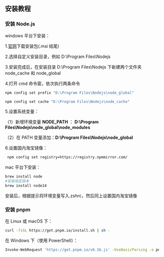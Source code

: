 ## 安装教程

### 安装 Node.js

windows 平台下安装：

1.[官网](http://nodejs.cn/download/)下载安装包(.msi 结尾)

2.选择自定义安装目录，例如 D:\Program Files\Nodejs

3.安装完成后，在安装目录 D:\Program Files\Nodejs 下新建两个文件夹 node_cache 和 node_global

4.打开 cmd 命令窗，依次执行两条命令

```bash
npm config set prefix "D:\Program Files\Nodejs\node_global"

npm config set cache "D:\Program Files\Nodejs\node_cache"
```

5.设置系统变量：

（1）新增环境变量 **NODE_PATH** ： **D:\Program Files\Nodejs\node_global\node_modules**

（2）在 PATH 变量添加：**D:\Program Files\Nodejs\node_global**

6.设置国内淘宝镜像：

```bash
 npm config set registry=https://registry.npmmirror.com/
```

mac 平台下安装：

```bash
brew install node
#安装指定版本
brew install node14
```

安装后，根据提示将环境变量写入.zshrc，然后同上设置国内淘宝镜像

### 安装 pnpm

在 Linux 或 macOS 下：

```bash
curl -fsSL https://get.pnpm.io/install.sh | sh -
```

在 Windows 下（使用 PowerShell）：

```bash
Invoke-WebRequest 'https://get.pnpm.io/v6.16.js' -UseBasicParsing -o pnpm.js; node pnpm.js add --global pnpm; Remove-Item pnpm.js
```
